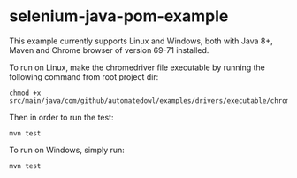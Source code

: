 # selenium-java-pom-example

This example currently supports Linux and Windows, both with Java 8+, Maven and Chrome browser of version 69-71 installed.

To run on Linux, make the chromedriver file executable by running the following command from root project dir:
```
chmod +x src/main/java/com/github/automatedowl/examples/drivers/executable/chromedriver
```

Then in order to run the test:
```
mvn test
```

To run on Windows, simply run:
```
mvn test
```
